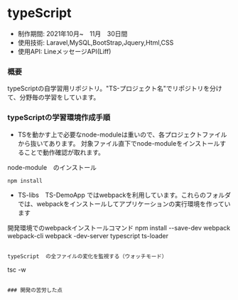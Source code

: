# typeScript

* 制作期間: 2021年10月~　11月　30日間
* 使用技術: Laravel,MySQL,BootStrap,Jquery,Html,CSS
* 使用API: LineメッセージAPI(Liff)

### 概要
typeScriptの自学習用リポジトリ。"TS-プロジェクト名"でリポジトリを分けて、分野毎の学習をしています。


### typeScriptの学習環境作成手順

* TSを動かす上で必要なnode-moduleは重いので、各プロジェクトファイルから抜いてあります。
対象ファイル直下でnode-moduleをインストールすることで動作確認が取れます。

node-module　のインストール
```
npm install
```

* TS-libs　TS-DemoApp ではwebpackを利用しています。これらのフォルダでは、webpackをインストールしてアプリケーションの実行環境を作っています

開発環境でのwebpackインストールコマンド
 npm install --save-dev webpack webpack-cli webpack -dev-server typescript ts-loader
```

typeScript  の全ファイルの変化を監視する（ウォッチモード）
```
tsc -w
```
 
### 開発の苦労した点

